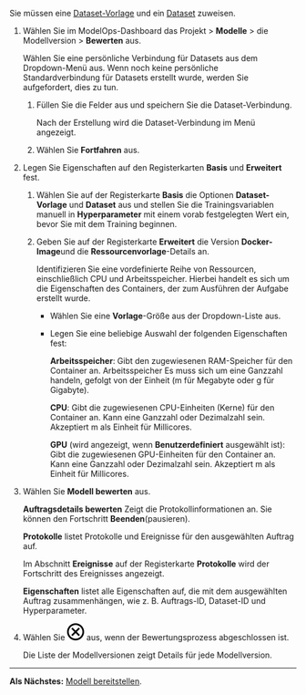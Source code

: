 Sie müssen eine [Dataset-Vorlage](frd1725409311264.md) und ein [Dataset](xfu1732652871944.md) zuweisen.

1.  Wählen Sie im ModelOps-Dashboard das Projekt > **Modelle** > die Modellversion > **Bewerten** aus.

    Wählen Sie eine persönliche Verbindung für Datasets aus dem Dropdown-Menü aus. Wenn noch keine persönliche Standardverbindung für Datasets erstellt wurde, werden Sie aufgefordert, dies zu tun.

    1.  Füllen Sie die Felder aus und speichern Sie die Dataset-Verbindung.

        Nach der Erstellung wird die Dataset-Verbindung im Menü angezeigt.


    1.  Wählen Sie **Fortfahren** aus.


1.  Legen Sie Eigenschaften auf den Registerkarten **Basis** und **Erweitert** fest.

    1.  Wählen Sie auf der Registerkarte **Basis** die Optionen **Dataset-Vorlage** und **Dataset** aus und stellen Sie die Trainingsvariablen manuell in **Hyperparameter** mit einem vorab festgelegten Wert ein, bevor Sie mit dem Training beginnen.


    1.  Geben Sie auf der Registerkarte **Erweitert** die Version **Docker-Image**und die **Ressourcenvorlage**-Details an.

        Identifizieren Sie eine vordefinierte Reihe von Ressourcen, einschließlich CPU und Arbeitsspeicher. Hierbei handelt es sich um die Eigenschaften des Containers, der zum Ausführen der Aufgabe erstellt wurde.

        -   Wählen Sie eine **Vorlage**-Größe aus der Dropdown-Liste aus.


        -   Legen Sie eine beliebige Auswahl der folgenden Eigenschaften fest:

            **Arbeitsspeicher**: Gibt den zugewiesenen RAM-Speicher für den Container an. Arbeitsspeicher Es muss sich um eine Ganzzahl handeln, gefolgt von der Einheit (m für Megabyte oder g für Gigabyte).

            **CPU**: Gibt die zugewiesenen CPU-Einheiten (Kerne) für den Container an. Kann eine Ganzzahl oder Dezimalzahl sein. Akzeptiert m als Einheit für Millicores.

            **GPU** (wird angezeigt, wenn **Benutzerdefiniert** ausgewählt ist): Gibt die zugewiesenen GPU-Einheiten für den Container an. Kann eine Ganzzahl oder Dezimalzahl sein. Akzeptiert m als Einheit für Millicores.


1.  Wählen Sie **Modell bewerten** aus.

    **Auftragsdetails bewerten** Zeigt die Protokollinformationen an. Sie können den Fortschritt **Beenden**(pausieren).

    **Protokolle** listet Protokolle und Ereignisse für den ausgewählten Auftrag auf.

    Im Abschnitt **Ereignisse** auf der Registerkarte **Protokolle** wird der Fortschritt des Ereignisses angezeigt.

    **Eigenschaften** listet alle Eigenschaften auf, die mit dem ausgewählten Auftrag zusammenhängen, wie z. B. Auftrags-ID, Dataset-ID und Hyperparameter.


1.  Wählen Sie ![Close icon](Images/teg1680569591203.svg) aus, wenn der Bewertungsprozess abgeschlossen ist.

    Die Liste der Modellversionen zeigt Details für jede Modellversion.


---

**Als Nächstes:** [Modell bereitstellen](zum1732650629250.md).

